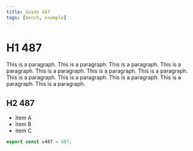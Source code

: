 ```yaml
---
title: Guide 487
tags: [bench, example]
---
```


# H1 487

This is a paragraph. This is a paragraph. This is a paragraph. This is a paragraph. This is a paragraph. This is a paragraph. This is a paragraph. This is a paragraph. This is a paragraph. This is a paragraph. This is a paragraph. This is a paragraph. 

## H2 487

- item A
- item B
- item C

```ts
export const v487 = 487;
```
